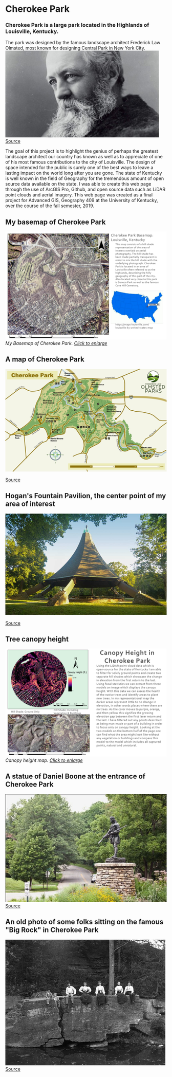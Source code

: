 # Cherokee Park
### Cherokee Park is a large park located in the Highlands of Louisville, Kentucky. 

The park was designed by the famous landscape architect Frederick Law Olmsted, most known for designing Central Park in New York City.
![Frederick Law Olmsted](Thumbnail/frederick-law-olmsted.jpg)      
[Source](http://www.architecture.org/learn/resources/architecture-dictionary/entry/frederick-law-olmsted/)

The goal of this project is to highlight the genius of perhaps the greatest landscape architect our country has known as well as to appreciate of one of his most famous contributions to the city of Louisville. The design of space intended for the public is surely one of the best ways to leave a lasting impact on the world long after you are gone. The state of Kentucky is well known in the field of Geography for the tremendous amount of open source data available on the state. I was able to create this web page through the use of ArcGIS Pro, Github, and open source data such as LiDAR point clouds and aerial imagery. This web page was created as a final project for Advanced GIS, Geography 409 at the University of Kentucky, over the course of the fall semester, 2019. 

## My basemap of Cherokee Park 
![My Basemap of Cherokee Park](Thumbnail/CherokeeBasemap.jpg)     
*My Basemap of Cherokee Park. [Click to enlarge](Thumbnail/CherokeeBasemapHD.jpg)*

## A map of Cherokee Park 
![Map of Cherokee Park](Thumbnail/cherokee-park-map.jpg)

[Source](https://schoolyourbody2.wordpress.com/2015/02/08/visit-the-beautiful-cherokee-park/)

## Hogan's Fountain Pavilion, the center point of my area of interest
![Hogan's Fountain Pavilion](Thumbnail/Hogans-Fountain-Pavilion.jpg)     

[Source](https://historiclouisville.com/hogans-fountain-pavilion/)

## Tree canopy height
![Canopy Height Layout](Thumbnail/CherokeeCanopy.jpg)       
*Canopy height map. [Click to enlarge](Thumbnail/CherokeeCanopyHD.jpg)*



## A statue of Daniel Boone at the entrance of Cherokee Park
![Boone Statue](Thumbnail/boone.jpg)    
[Source](https://www.pinterest.cl/pin/435301120203958573/)

## An old photo of some folks sitting on the famous "Big Rock" in Cherokee Park 
![Big Rock, Cherokee](Thumbnail/bigrock.jpg)      
[Source](https://www.flickr.com/photos/deatonstreet/174647986)